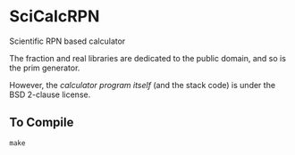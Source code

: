 SciCalcRPN
==========

Scientific RPN based calculator

The fraction and real libraries are dedicated to the public domain, and so is the prim generator.

However, the *calculator program itself* (and the stack code) is under the BSD 2-clause license.


To Compile
----------
	make
